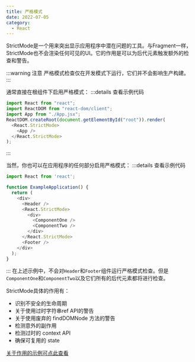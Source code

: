 ```yaml
---
title: 严格模式
date: 2022-07-05
category:
  - React
---
```


StrictMode是一个用来突出显示应用程序中潜在问题的工具。与Fragment一样，StrictMode也不会渲染任何可见的UI。它的作用是可以为后代元素触发额外的检查和警告。


:::warning 注意
严格模式检查仅在开发模式下运行，它们并不会影响生产构建。
:::

通常直接在根组件下启用严格模式：
:::details 查看示例代码
```js
import React from "react";
import ReactDOM from "react-dom/client";
import App from "./App.jsx";
ReactDOM.createRoot(document.getElementById("root")).render(
  <React.StrictMode>
    <App />
  </React.StrictMode>
);

```
:::

当然，你也可以在应用程序的任何部分启用严格模式：
:::details 查看示例代码
```js
import React from 'react';

function ExampleApplication() {
  return (
    <div>
      <Header />
      <React.StrictMode>
        <div>
          <ComponentOne />
          <ComponentTwo />
        </div>
      </React.StrictMode>
      <Footer />
    </div>
  );
}
```
:::
在上述示例中，不会对`Header`和`Footer`组件运行严格模式检查。但是`ComponentOne`和`ComponentTwo`以及它们所有的后代元素都将进行检查。


StrictMode具体的作用有：
- 识别不安全的生命周期
- 关于使用过时字符串ref API的警告
- 关于使用废弃的 findDOMNode 方法的警告
- 检测意外的副作用
- 检测过时的 context API
- 确保可复用的 state

[关于作用的示例可点此查看](https://zh-hans.legacy.reactjs.org/docs/strict-mode.html)


